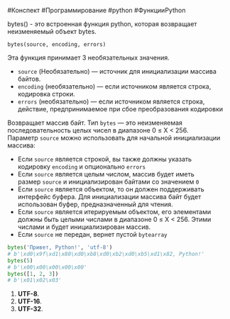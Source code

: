 #Конспект #Программирование #python #ФункцииPython 

bytes() - это встроенная функция python, которая возвращает неизменяемый объект bytes.

`bytes(source, encoding, errors)`

Эта функция принимает 3 необязательных значения. 

- `source` (Необязательно) — источник для инициализации массива байтов.
- `encoding` (необязательно) — если источником является строка, кодировка строки.
- `errors` (необязательно) — если источником является строка, действие, предпринимаемое при сбое преобразования кодировки


Возвращает массив байт. Тип `bytes` — это неизменяемая последовательность целых чисел в диапазоне 0 ≤ X < 256. Параметр `source` можно использовать для начальной инициализации массива:

- Если `source` является строкой, вы также должны указать кодировку `encoding` и опционально `errors`
- Если `source` является целым числом, массив будет иметь размер `source` и инициализирован байтами со значением `0`
- Если `source` является объектом, то он должен поддерживать интерфейс буфера. Для инициализации массива байт будет использован буфер, предназначенный для чтения.
- Если `source` является итерируемым объектом, его элементами должны быть целыми числами в диапазоне 0 ≤ X < 256. Этими числами и будет инициализирован массив.
- Если `source` не передан, вернет пустой `bytearray`

```python
bytes('Привет, Python!', 'utf-8')  
# b'\xd0\x9f\xd1\x80\xd0\xb8\xd0\xb2\xd0\xb5\xd1\x82, Python!'
bytes(5)
# b'\x00\x00\x00\x00\x00'
bytes([1, 2, 3])
# b'\x01\x02\x03'
```

1. **UTF-8**.
2. **UTF-16**.
3. **UTF-32**.